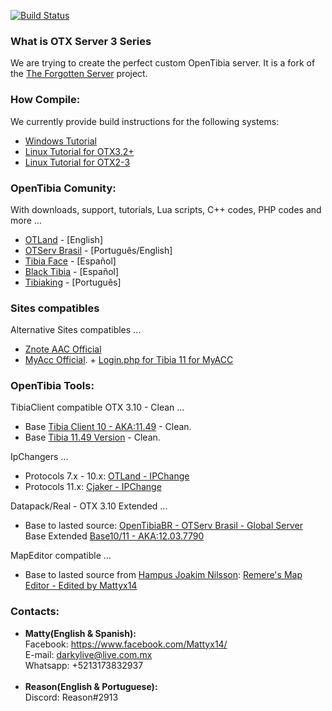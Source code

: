 [![Build Status](https://travis-ci.org/jlcvp/otxserver.svg?branch=otxserv3)](https://travis-ci.org/mattyx14/otxserver)
### What is OTX Server 3 Series

We are trying to create the perfect custom OpenTibia server.
It is a fork of the [The Forgotten Server](https://github.com/otland/forgottenserver) project.

### How Compile:
We currently provide build instructions for the following systems:
* [Windows Tutorial](https://github.com/mattyx14/otxserver/wiki/Compilling-on-Windows) 
* [Linux Tutorial for OTX3.2+](https://github.com/mattyx14/otxserver/wiki/Compilling-OTX3.2--on-Linux)
* [Linux Tutorial for OTX2-3](https://github.com/mattyx14/otxserver/wiki/Compiling-OTX2-on-Ubuntu)

### OpenTibia Comunity:
With downloads, support, tutorials, Lua scripts, C++ codes, PHP codes and more ...
* [OTLand](https://otland.net/) - [English]
* [OTServ Brasil](https://forums.otserv.com.br/) - [Português/English]
* [Tibia Face](http://tibiaface.com/) - [Español]
* [Black Tibia](http://blacktibia.foroactivo.com/) - [Español]
* [Tibiaking](http://www.tibiaking.com/forum/) - [Português]

### Sites compatibles
Alternative Sites compatibles ...
* [Znote AAC Official](https://github.com/Znote/ZnoteAAC/archive/master.zip)
* [MyAcc Official](https://github.com/slawkens/myaac/archive/master.zip). + [Login.php for Tibia 11 for MyACC](https://otland.net/threads/myaac-plugin-login-php-for-tibia-11.254389/)

### OpenTibia Tools:
TibiaClient compatible OTX 3.10 - Clean ...
* Base [Tibia Client 10 - AKA:11.49](https://forums.otserv.com.br/index.php?/forums/topic/168113-otxserver-310-otxserver-global-full10x1149-cliente-tibia-10/&_fromLogin=1) - Clean.
* Base [Tibia 11.49 Version](https://forums.otserv.com.br/index.php?/forums/topic/167710-clientes-tibia-11/) - Clean.

IpChangers ...
* Protocols 7.x - 10.x: [OTLand - IPChange](https://static.otland.net/ipchanger.exe)
* Protocols 11.x: [Cjaker - IPChange](http://www.tibiaking.com/forum/forums/topic/82629-1140-ip-changer/)

Datapack/Real - OTX 3.10 Extended  ...
* Base to lasted source: [OpenTibiaBR - OTServ Brasil - Global Server](https://github.com/opentibiabr/OTServBR-Global/)
Base Extended [Base10/11 - AKA:12.03.7790](https://github.com/opentibiabr/tools/)

MapEditor compatible ...
* Base to lasted source from [Hampus Joakim Nilsson](https://github.com/hjnilsson/rme): [Remere's Map Editor - Edited by Mattyx14](https://mega.nz/#!8QRHxIpK!vag-xjbyYtcV2CF2Tnl5AfXkq5YZXUcP6fbqwswwEU0)

### Contacts:
- <b>Matty(English & Spanish):</b><br>
Facebook: https://www.facebook.com/Mattyx14/<br>
E-mail: darkylive@live.com.mx<br>
Whatsapp: +5213173832937<br><br>
- <b>Reason(English & Portuguese):</b><br>
Discord: Reason#2913
